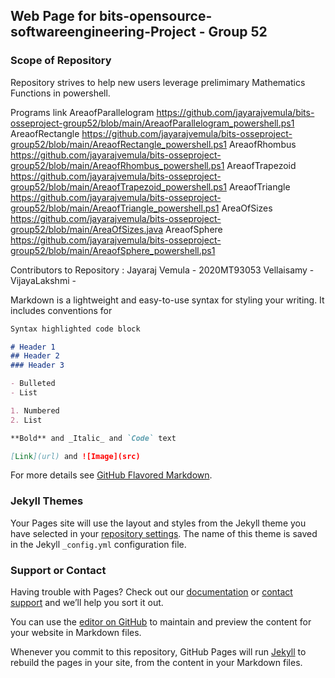 ## Web Page for bits-opensource-softwareengineering-Project - Group 52

### Scope of Repository 

Repository strives to help new users leverage prelimimary Mathematics Functions in powershell. 

Programs	link
AreaofParallelogram	https://github.com/jayarajvemula/bits-osseproject-group52/blob/main/AreaofParallelogram_powershell.ps1
AreaofRectangle	https://github.com/jayarajvemula/bits-osseproject-group52/blob/main/AreaofRectangle_powershell.ps1
AreaofRhombus	https://github.com/jayarajvemula/bits-osseproject-group52/blob/main/AreaofRhombus_powershell.ps1
AreaofTrapezoid	https://github.com/jayarajvemula/bits-osseproject-group52/blob/main/AreaofTrapezoid_powershell.ps1
AreaofTriangle	https://github.com/jayarajvemula/bits-osseproject-group52/blob/main/AreaofTriangle_powershell.ps1
AreaOfSizes	https://github.com/jayarajvemula/bits-osseproject-group52/blob/main/AreaOfSizes.java
AreaofSphere	https://github.com/jayarajvemula/bits-osseproject-group52/blob/main/AreaofSphere_powershell.ps1


Contributors to Repository : 
Jayaraj Vemula - 2020MT93053
Vellaisamy - 
VijayaLakshmi - 


Markdown is a lightweight and easy-to-use syntax for styling your writing. It includes conventions for

```markdown
Syntax highlighted code block

# Header 1
## Header 2
### Header 3

- Bulleted
- List

1. Numbered
2. List

**Bold** and _Italic_ and `Code` text

[Link](url) and ![Image](src)
```

For more details see [GitHub Flavored Markdown](https://guides.github.com/features/mastering-markdown/).

### Jekyll Themes

Your Pages site will use the layout and styles from the Jekyll theme you have selected in your [repository settings](https://github.com/jayarajvemula/bits-osseproject-group52/settings/pages). The name of this theme is saved in the Jekyll `_config.yml` configuration file.

### Support or Contact

Having trouble with Pages? Check out our [documentation](https://docs.github.com/categories/github-pages-basics/) or [contact support](https://support.github.com/contact) and we’ll help you sort it out.


You can use the [editor on GitHub](https://github.com/jayarajvemula/bits-osseproject-group52/edit/gh-pages/index.md) to maintain and preview the content for your website in Markdown files.

Whenever you commit to this repository, GitHub Pages will run [Jekyll](https://jekyllrb.com/) to rebuild the pages in your site, from the content in your Markdown files.
